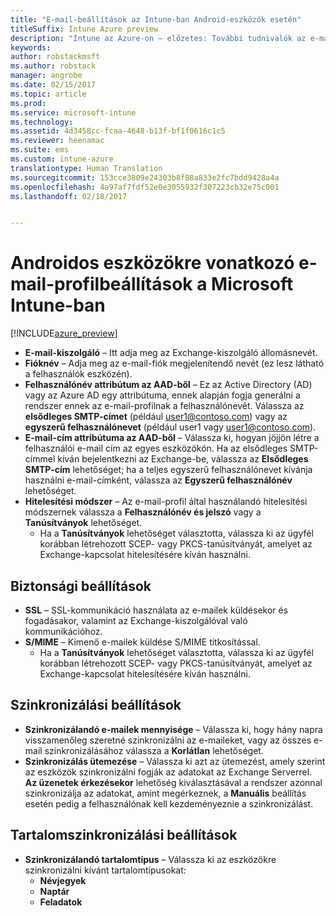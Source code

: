 ```yaml
---
title: "E-mail-beállítások az Intune-ban Android-eszközök esetén"
titleSuffix: Intune Azure preview
description: "Intune az Azure-on – előzetes: További tudnivalók az e-mail-kapcsolatok androidos eszközökön való konfigurálásához használható Intune-beállításokról."
keywords: 
author: robstackmsft
ms.author: robstack
manager: angrobe
ms.date: 02/15/2017
ms.topic: article
ms.prod: 
ms.service: microsoft-intune
ms.technology: 
ms.assetid: 4d3458cc-fcaa-4648-b13f-bf1f0616c1c5
ms.reviewer: heenamac
ms.suite: ems
ms.custom: intune-azure
translationtype: Human Translation
ms.sourcegitcommit: 153cce3809e24303b8f88a833e2fc7bdd9428a4a
ms.openlocfilehash: 4a97af7fdf52e0e3055932f307223cb32e75c001
ms.lasthandoff: 02/18/2017


---
```


# <a name="email-profile-settings-for-android-devices-in-microsoft-intune"></a>Androidos eszközökre vonatkozó e-mail-profilbeállítások a Microsoft Intune-ban

[!INCLUDE[azure_preview](../includes/azure_preview.md)]



- **E-mail-kiszolgáló** – Itt adja meg az Exchange-kiszolgáló állomásnevét.
- **Fióknév** – Adja meg az e-mail-fiók megjelenítendő nevét (ez lesz látható a felhasználók eszközén).
- **Felhasználónév attribútum az AAD-ből** – Ez az Active Directory (AD) vagy az Azure AD egy attribútuma, ennek alapján fogja generálni a rendszer ennek az e-mail-profilnak a felhasználónevét. Válassza az **elsődleges SMTP-címet** (például user1@contoso.com) vagy az **egyszerű felhasználónevet** (például user1 vagy user1@contoso.com).
- **E-mail-cím attribútuma az AAD-ből** – Válassza ki, hogyan jöjjön létre a felhasználói e-mail cím az egyes eszközökön. Ha az elsődleges SMTP-címmel kíván bejelentkezni az Exchange-be, válassza az **Elsődleges SMTP-cím** lehetőséget; ha a teljes egyszerű felhasználónevet kívánja használni e-mail-címként, válassza az **Egyszerű felhasználónév** lehetőséget.
- **Hitelesítési módszer** – Az e-mail-profil által használandó hitelesítési módszernek válassza a **Felhasználónév és jelszó** vagy a **Tanúsítványok** lehetőséget.
    - Ha a **Tanúsítványok** lehetőséget választotta, válassza ki az ügyfél korábban létrehozott SCEP- vagy PKCS-tanúsítványát, amelyet az Exchange-kapcsolat hitelesítésére kíván használni.

## <a name="security-settings"></a>Biztonsági beállítások

- **SSL** – SSL-kommunikáció használata az e-mailek küldésekor és fogadásakor, valamint az Exchange-kiszolgálóval való kommunikációhoz.
- **S/MIME** – Kimenő e-mailek küldése S/MIME titkosítással.
    - Ha a **Tanúsítványok** lehetőséget választotta, válassza ki az ügyfél korábban létrehozott SCEP- vagy PKCS-tanúsítványát, amelyet az Exchange-kapcsolat hitelesítésére kíván használni.

## <a name="synchronization-settings"></a>Szinkronizálási beállítások

- **Szinkronizálandó e-mailek mennyisége** – Válassza ki, hogy hány napra visszamenőleg szeretné szinkronizálni az e-maileket, vagy az összes e-mail szinkronizálásához válassza a **Korlátlan** lehetőséget.
- **Szinkronizálás ütemezése** – Válassza ki azt az ütemezést, amely szerint az eszközök szinkronizálni fogják az adatokat az Exchange Serverrel. **Az üzenetek érkezésekor** lehetőség kiválasztásával a rendszer azonnal szinkronizálja az adatokat, amint megérkeznek, a **Manuális** beállítás esetén pedig a felhasználónak kell kezdeményeznie a szinkronizálást.

## <a name="content-sync-settings"></a>Tartalomszinkronizálási beállítások

- **Szinkronizálandó tartalomtípus** – Válassza ki az eszközökre szinkronizálni kívánt tartalomtípusokat:
    - **Névjegyek**
    - **Naptár**
    - **Feladatok**


